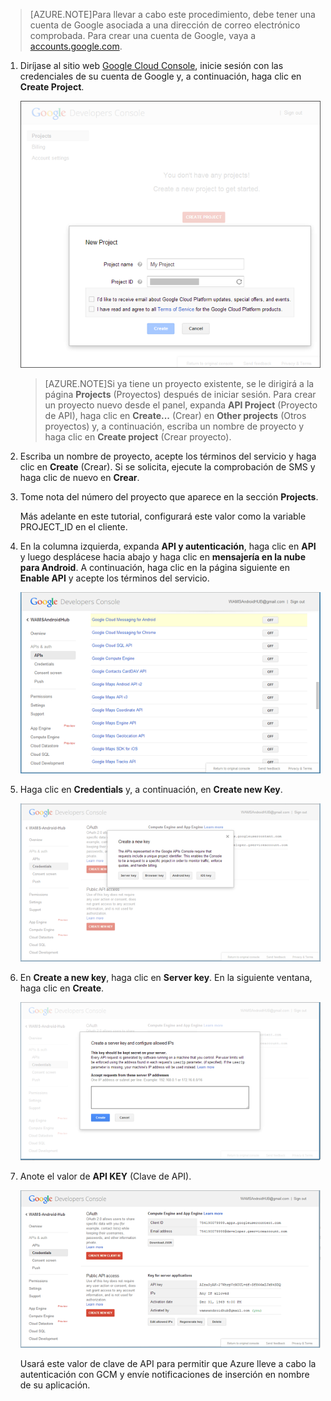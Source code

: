 >[AZURE.NOTE]Para llevar a cabo este procedimiento, debe tener una cuenta de Google asociada a una dirección de correo electrónico comprobada. Para crear una cuenta de Google, vaya a <a href="http://go.microsoft.com/fwlink/p/?LinkId=268302" target="_blank">accounts.google.com</a>.


1. Diríjase al sitio web <a href="http://cloud.google.com/console" target="_blank">Google Cloud Console</a>, inicie sesión con las credenciales de su cuenta de Google y, a continuación, haga clic en **Create Project**.

   	![](./media/notification-hubs-android-get-started/mobile-services-google-new-project.png)

	>[AZURE.NOTE]Si ya tiene un proyecto existente, se le dirigirá a la página <strong>Projects</strong> (Proyectos) después de iniciar sesión. Para crear un proyecto nuevo desde el panel, expanda <strong>API Project</strong> (Proyecto de API), haga clic en <strong>Create...</strong> (Crear) en <strong>Other projects</strong> (Otros proyectos) y, a continuación, escriba un nombre de proyecto y haga clic en <strong>Create project</strong> (Crear proyecto).

2. Escriba un nombre de proyecto, acepte los términos del servicio y haga clic en **Create** (Crear). Si se solicita, ejecute la comprobación de SMS y haga clic de nuevo en **Crear**.

3. Tome nota del número del proyecto que aparece en la sección **Projects**.

	Más adelante en este tutorial, configurará este valor como la variable PROJECT_ID en el cliente.

4. En la columna izquierda, expanda **API y autenticación**, haga clic en **API** y luego desplácese hacia abajo y haga clic en **mensajería en la nube para Android**. A continuación, haga clic en la página siguiente en **Enable API** y acepte los términos del servicio.

	![](./media/notification-hubs-android-get-started/mobile-services-google-enable-GCM.png)

5. Haga clic en **Credentials** y, a continuación, en **Create new Key**.

   	![](./media/notification-hubs-android-get-started/mobile-services-google-create-server-key.png)

6. En **Create a new key**, haga clic en **Server key**. En la siguiente ventana, haga clic en **Create**.

   	![](./media/notification-hubs-android-get-started/mobile-services-google-create-server-key2.png)

7. Anote el valor de **API KEY** (Clave de API).

   	![](./media/notification-hubs-android-get-started/mobile-services-google-create-server-key3.png)

	Usará este valor de clave de API para permitir que Azure lleve a cabo la autenticación con GCM y envíe notificaciones de inserción en nombre de su aplicación.

<!---HONumber=July15_HO1-->